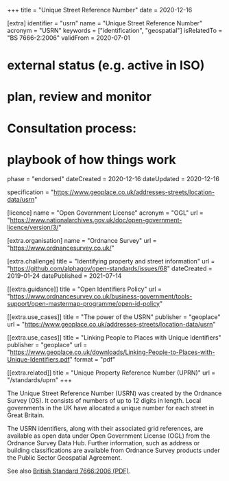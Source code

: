 +++
title = "Unique Street Reference Number"
date = 2020-12-16

[extra]
identifier = "usrn"
name = "Unique Street Reference Number"
acronym = "USRN"
keywords = ["identification", "geospatial"]
isRelatedTo = "BS 7666-2:2006"
validFrom = 2020-07-01
# external status (e.g. active in ISO)
# plan, review and monitor
# Consultation process: 
# playbook of how things work
phase = "endorsed"
dateCreated = 2020-12-16
dateUpdated = 2020-12-16

specification = "https://www.geoplace.co.uk/addresses-streets/location-data/usrn"

[licence]
name = "Open Government License"
acronym = "OGL"
url = "https://www.nationalarchives.gov.uk/doc/open-government-licence/version/3/"

[extra.organisation]
name = "Ordnance Survey"
url = "https://www.ordnancesurvey.co.uk/"

[extra.challenge]
title = "Identifying property and street information"
url = "https://github.com/alphagov/open-standards/issues/68"
dateCreated = 2019-01-24
datePublished = 2021-07-14

[[extra.guidance]]
title = "Open Identifiers Policy"
url = "https://www.ordnancesurvey.co.uk/business-government/tools-support/open-mastermap-programme/open-id-policy"

[[extra.use_cases]]
title = "The power of the USRN"
publisher = "geoplace"
url = "https://www.geoplace.co.uk/addresses-streets/location-data/usrn"

[[extra.use_cases]]
title = "Linking People to Places with Unique Identifiers"
publisher = "geoplace"
url = "https://www.geoplace.co.uk/downloads/Linking-People-to-Places-with-Unique-Identifiers.pdf"
format = "pdf"

[[extra.related]]
title = "Unique Property Reference Number (UPRN)"
url = "/standards/uprn"
+++

The Unique Street Reference Number (USRN) was created by the Ordnance Survey (OS). It consists of numbers of up to 12 digits in length. Local governments in the UK have allocated a unique number for each street in Great Britain.

The USRN identifiers, along with their associated grid references, are available as open data under Open Government License (OGL) from the Ordnance Survey Data Hub. Further information, such as address or building classifications are available from Ordnance Survey products under the Public Sector Geospatial Agreement.

See also [British Standard 7666:2006 (PDF)](https://s3.eu-west-1.amazonaws.com/static.geoplace.co.uk/downloads/British-Standard-7666-2006.pdf?version=1.1).


